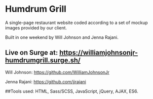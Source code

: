 # Humdrum Grill

A single-page restaurant website coded according to a set of mockup images provided by our client.

Built in one weekend by Will Johnson and Jenna Rajani.

## Live on Surge at: https://williamjohnsonjr-humdrumgrill.surge.sh/

Will Johnson: https://github.com/WilliamJohnsonJr

Jenna Rajani: https://github.com/jjrajani

##Tools used:
HTML, Sass/SCSS, JavaScript, jQuery, AJAX, ES6.